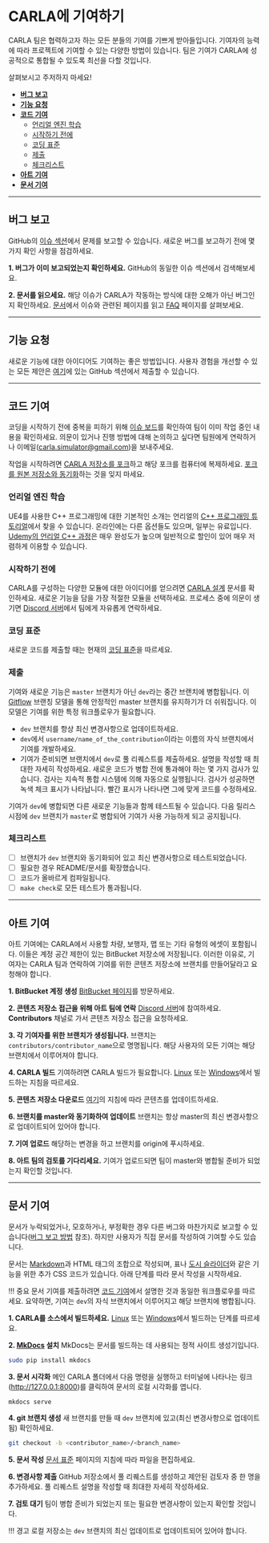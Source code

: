 # CARLA에 기여하기

CARLA 팀은 협력하고자 하는 모든 분들의 기여를 기쁘게 받아들입니다. 기여자의 능력에 따라 프로젝트에 기여할 수 있는 다양한 방법이 있습니다. 팀은 기여가 CARLA에 성공적으로 통합될 수 있도록 최선을 다할 것입니다.

살펴보시고 주저하지 마세요!

*   [__버그 보고__](#버그-보고)  
*   [__기능 요청__](#기능-요청)  
*   [__코드 기여__](#코드-기여)  
    *   [언리얼 엔진 학습](#언리얼-엔진-학습)  
    *   [시작하기 전에](#시작하기-전에)  
    *   [코딩 표준](#코딩-표준)  
    *   [제출](#제출)  
    *   [체크리스트](#체크리스트)  
*   [__아트 기여__](#아트-기여)  
*   [__문서 기여__](#문서-기여)  

---
## 버그 보고

GitHub의 [이슈 섹션][issueslink]에서 문제를 보고할 수 있습니다. 새로운 버그를 보고하기 전에 몇 가지 확인 사항을 점검하세요.

__1. 버그가 이미 보고되었는지 확인하세요.__ GitHub의 동일한 이슈 섹션에서 검색해보세요.

__2. 문서를 읽으세요.__ 해당 이슈가 CARLA가 작동하는 방식에 대한 오해가 아닌 버그인지 확인하세요. [문서][docslink]에서 이슈와 관련된 페이지를 읽고 [FAQ][faqlink] 페이지를 살펴보세요.

[issueslink]: https://github.com/carla-simulator/carla/issues
[docslink]: http://carla.readthedocs.io
[faqlink]: build_faq.md

---
## 기능 요청

새로운 기능에 대한 아이디어도 기여하는 좋은 방법입니다. 사용자 경험을 개선할 수 있는 모든 제안은 [여기][frlink]에 있는 GitHub 섹션에서 제출할 수 있습니다.

[frlink]: https://github.com/carla-simulator/carla/issues?q=is%3Aissue+is%3Aopen+label%3A%22feature+request%22+sort%3Acomments-desc

---
## 코드 기여

코딩을 시작하기 전에 중복을 피하기 위해 [이슈 보드][issueboard]를 확인하여 팀이 이미 작업 중인 내용을 확인하세요. 의문이 있거나 진행 방법에 대해 논의하고 싶다면 팀원에게 연락하거나 이메일(<carla.simulator@gmail.com>)을 보내주세요.

작업을 시작하려면 [CARLA 저장소를 포크](https://docs.github.com/en/enterprise/2.13/user/articles/fork-a-repo)하고 해당 포크를 컴퓨터에 복제하세요. [포크를 원본 저장소와 동기화](https://docs.github.com/en/enterprise/2.13/user/articles/syncing-a-fork)하는 것을 잊지 마세요.

[issueboard]: https://github.com/carla-simulator/carla/issues

### 언리얼 엔진 학습

UE4를 사용한 C++ 프로그래밍에 대한 기본적인 소개는 언리얼의 [C++ 프로그래밍 튜토리얼][ue4tutorials]에서 찾을 수 있습니다. 온라인에는 다른 옵션들도 있으며, 일부는 유료입니다. [Udemy의 언리얼 C++ 과정][ue4course]은 매우 완성도가 높으며 일반적으로 할인이 있어 매우 저렴하게 이용할 수 있습니다.

[ue4tutorials]: https://docs.unrealengine.com/latest/INT/Programming/Tutorials/
[ue4course]: https://www.udemy.com/unrealcourse/

### 시작하기 전에

CARLA를 구성하는 다양한 모듈에 대한 아이디어를 얻으려면 [CARLA 설계](index.md)<!-- @todo --> 문서를 확인하세요. 새로운 기능을 담을 가장 적절한 모듈을 선택하세요. 프로세스 중에 의문이 생기면 [Discord 서버](https://discord.com/invite/8kqACuC)에서 팀에게 자유롭게 연락하세요.

### 코딩 표준

새로운 코드를 제출할 때는 현재의 [코딩 표준](cont_coding_standard.md)을 따르세요.

### 제출

기여와 새로운 기능은 `master` 브랜치가 아닌 `dev`라는 중간 브랜치에 병합됩니다. 이 [Gitflow](https://nvie.com/posts/a-successful-git-branching-model/) 브랜칭 모델을 통해 안정적인 master 브랜치를 유지하기가 더 쉬워집니다. 이 모델은 기여를 위한 특정 워크플로우가 필요합니다.

*   `dev` 브랜치를 항상 최신 변경사항으로 업데이트하세요.
*   `dev`에서 `username/name_of_the_contribution`이라는 이름의 자식 브랜치에서 기여를 개발하세요.
*   기여가 준비되면 브랜치에서 `dev`로 풀 리퀘스트를 제출하세요. 설명을 작성할 때 최대한 자세히 작성하세요. 새로운 코드가 병합 전에 통과해야 하는 몇 가지 검사가 있습니다. 검사는 지속적 통합 시스템에 의해 자동으로 실행됩니다. 검사가 성공하면 녹색 체크 표시가 나타납니다. 빨간 표시가 나타나면 그에 맞게 코드를 수정하세요.

기여가 `dev`에 병합되면 다른 새로운 기능들과 함께 테스트될 수 있습니다. 다음 릴리스 시점에 `dev` 브랜치가 `master`로 병합되어 기여가 사용 가능하게 되고 공지됩니다.

### 체크리스트

*   [ ] 브랜치가 `dev` 브랜치와 동기화되어 있고 최신 변경사항으로 테스트되었습니다.
*   [ ] 필요한 경우 README/문서를 확장했습니다.
*   [ ] 코드가 올바르게 컴파일됩니다.
*   [ ] `make check`로 모든 테스트가 통과됩니다.

---
## 아트 기여

아트 기여에는 CARLA에서 사용할 차량, 보행자, 맵 또는 기타 유형의 에셋이 포함됩니다. 이들은 계정 공간 제한이 있는 BitBucket 저장소에 저장됩니다. 이러한 이유로, 기여자는 CARLA 팀과 연락하여 기여를 위한 콘텐츠 저장소에 브랜치를 만들어달라고 요청해야 합니다.

__1. BitBucket 계정 생성__ [BitBucket 페이지](https://bitbucket.org)를 방문하세요.

__2. 콘텐츠 저장소 접근을 위해 아트 팀에 연락__ [Discord 서버](https://discord.com/invite/8kqACuC)에 참여하세요. __Contributors__ 채널로 가서 콘텐츠 저장소 접근을 요청하세요.

__3. 각 기여자를 위한 브랜치가 생성됩니다.__ 브랜치는 `contributors/contributor_name`으로 명명됩니다. 해당 사용자의 모든 기여는 해당 브랜치에서 이루어져야 합니다.

__4. CARLA 빌드__ 기여하려면 CARLA 빌드가 필요합니다. [Linux](https://carla.readthedocs.io/en/latest/build_linux/) 또는 [Windows](https://carla.readthedocs.io/en/latest/build_windows/)에서 빌드하는 지침을 따르세요.

__5. 콘텐츠 저장소 다운로드__ [여기](https://carla.readthedocs.io/en/latest/build_update/#get-development-assets)의 지침에 따라 콘텐츠를 업데이트하세요.

__6. 브랜치를 master와 동기화하여 업데이트__ 브랜치는 항상 master의 최신 변경사항으로 업데이트되어 있어야 합니다.

__7. 기여 업로드__ 해당하는 변경을 하고 브랜치를 origin에 푸시하세요.

__8. 아트 팀의 검토를 기다리세요.__ 기여가 업로드되면 팀이 master와 병합될 준비가 되었는지 확인할 것입니다.

---
## 문서 기여

문서가 누락되었거나, 모호하거나, 부정확한 경우 다른 버그와 마찬가지로 보고할 수 있습니다([버그 보고 방법](#버그-보고) 참조). 하지만 사용자가 직접 문서를 작성하여 기여할 수도 있습니다.

문서는 [Markdown](https://www.markdownguide.org/)과 HTML 태그의 조합으로 작성되며, 표나 [도시 슬라이더](https://carla.readthedocs.io/en/latest/core_map/#carla-maps)와 같은 기능을 위한 추가 CSS 코드가 있습니다. 아래 단계를 따라 문서 작성을 시작하세요.

!!! 중요
    문서 기여를 제출하려면 [코드 기여](#제출)에서 설명한 것과 동일한 워크플로우를 따르세요. 요약하면, 기여는 `dev`의 자식 브랜치에서 이루어지고 해당 브랜치에 병합됩니다.

__1. CARLA를 소스에서 빌드하세요.__ [Linux](build_linux.md) 또는 [Windows](build_windows.md)에서 빌드하는 단계를 따르세요.

__2. [MkDocs](http://www.mkdocs.org/) 설치__ MkDocs는 문서를 빌드하는 데 사용되는 정적 사이트 생성기입니다.

```sh
sudo pip install mkdocs
```

__3. 문서 시각화__ 메인 CARLA 폴더에서 다음 명령을 실행하고 터미널에 나타나는 링크(http://127.0.0.1:8000)를 클릭하여 문서의 로컬 시각화를 엽니다.

```sh
mkdocs serve
```

__4. git 브랜치 생성__ 새 브랜치를 만들 때 `dev` 브랜치에 있고(최신 변경사항으로 업데이트됨) 확인하세요.

```sh
git checkout -b <contributor_name>/<branch_name>
```

__5. 문서 작성__ [문서 표준](cont_doc_standard.md) 페이지의 지침에 따라 파일을 편집하세요.

__6. 변경사항 제출__ GitHub 저장소에서 풀 리퀘스트를 생성하고 제안된 검토자 중 한 명을 추가하세요. 풀 리퀘스트 설명을 작성할 때 최대한 자세히 작성하세요.

__7. 검토 대기__ 팀이 병합 준비가 되었는지 또는 필요한 변경사항이 있는지 확인할 것입니다.

!!! 경고
    로컬 저장소는 `dev` 브랜치의 최신 업데이트로 업데이트되어 있어야 합니다.